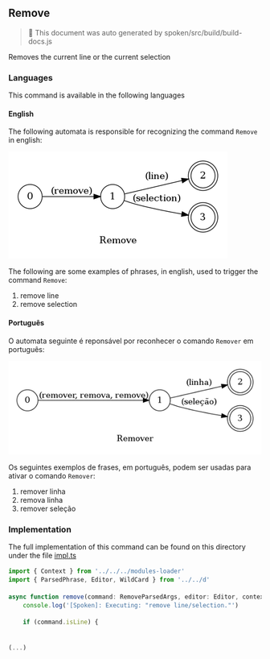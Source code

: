 ## Remove

> 🤖 This document was auto generated by spoken/src/build/build-docs.js

Removes the current line or the current selection

### Languages

This command is available in the following languages

#### English

The following automata is responsible for recognizing the command `Remove` in english:

![English](phrase_en-US.png)

The following are some examples of phrases, in english, used to trigger the command `Remove`:

1. remove line
2. remove selection

#### Português

O automata seguinte é reponsável por reconhecer o comando `Remover` em português:

![Português](phrase_pt-BR.png)

Os seguintes exemplos de frases, em português, podem ser usadas para ativar o comando `Remover`:

1. remover linha
2. remova linha
3. remover seleção

### Implementation

The full implementation of this command can be found on this directory under the file [impl.ts](impl.ts)

```typescript
import { Context } from '../../../modules-loader'
import { ParsedPhrase, Editor, WildCard } from '../../d'

async function remove(command: RemoveParsedArgs, editor: Editor, context: Context) {
    console.log('[Spoken]: Executing: "remove line/selection."')

    if (command.isLine) {
        

(...)
```
